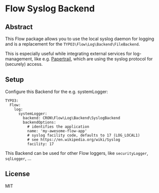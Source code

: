 Flow Syslog Backend
===================

Abstract
--------

This Flow package allows you to use the local syslog daemon for logging and is a replacement for the
`TYPO3\Flow\Log\Backend\FileBackend`.

This is especially useful while integrating external services for log-management, like e.g.
[Papertrail](https://papertrailapp.com), which are using the syslog protocol for (securely) access. 


Setup
-----

Configure this Backend for the e.g. systemLogger:

```
TYPO3:
  Flow:
    log:
      systemLogger:
        backend: CRON\Flow\Log\Backend\SyslogBackend
        backendOptions:
          # identifies the application
          name: 'my-awesome-flow-app'
          # syslog facility code, defaults to 17 (LOG_LOCAL1)
          # see https://en.wikipedia.org/wiki/Syslog
          facility: 17 
```

This Backend can be used for other Flow loggers, like `securityLogger`, `sqlLogger`, ...


License
-------

MIT